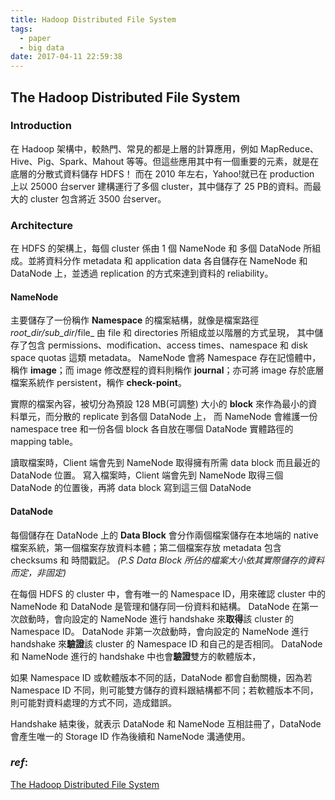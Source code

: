 ```yaml
---
title: Hadoop Distributed File System
tags:
  - paper
  - big data
date: 2017-04-11 22:59:38
---
```


## The Hadoop Distributed File System

### Introduction
在 Hadoop 架構中，較熱門、常見的都是上層的計算應用，例如 MapReduce、Hive、Pig、Spark、Mahout 等等。但這些應用其中有一個重要的元素，就是在底層的分散式資料儲存 HDFS！
而在 2010 年左右，Yahoo!就已在 production 上以 25000 台server 建構運行了多個 cluster，其中儲存了 25 PB的資料。而最大的 cluster 包含將近 3500 台server。


### Architecture
在 HDFS 的架構上，每個 cluster 係由 1 個 NameNode 和 多個 DataNode 所組成。並將資料分作 metadata 和 application data 各自儲存在 NameNode 和 DataNode 上，並透過 replication 的方式來達到資料的 reliability。

#### NameNode
主要儲存了一份稱作 **Namespace** 的檔案結構，就像是檔案路徑 _root_dir/sub_dir_/file_ 由 file 和 directories 所組成並以階層的方式呈現，
其中儲存了包含 permissions、modification、access times、namespace 和 disk space quotas 這類 metadata。
NameNode 會將 Namespace 存在記憶體中，稱作 **image**；而 image 修改歷程的資料則稱作 **journal**；亦可將 image 存於底層檔案系統作 persistent，稱作 **check-point**。

實際的檔案內容，被切分為預設 128 MB(可調整) 大小的 **block** 來作為最小的資料單元，而分散的 replicate 到各個 DataNode 上，
而 NameNode 會維護一份 namespace tree 和一份各個 block 各自放在哪個 DataNode 實體路徑的 mapping table。

讀取檔案時，Client 端會先到 NameNode 取得擁有所需 data block 而且最近的 DataNode 位置。
寫入檔案時，Client 端會先到 NameNode 取得三個 DataNode 的位置後，再將 data block 寫到這三個 DataNode

#### DataNode
每個儲存在 DataNode 上的 **Data Block** 會分作兩個檔案儲存在本地端的 native 檔案系統，第一個檔案存放資料本體；第二個檔案存放 metadata 包含checksums 和 時間戳記。 _(P.S Data Block 所佔的檔案大小依其實際儲存的資料而定，非固定)_

在每個 HDFS 的 cluster 中，會有唯一的 Namespace ID，用來確認 cluster 中的 NameNode 和 DataNode 是管理和儲存同一份資料和結構。
DataNode 在第一次啟動時，會向設定的 NameNode 進行 handshake 來**取得**該 cluster 的 Namespace ID。
DataNode 非第一次啟動時，會向設定的 NameNode 進行 handshake 來**驗證**該 cluster 的 Namespace ID 和自己的是否相同。
DataNode 和 NameNode 進行的 handshake 中也會**驗證**雙方的軟體版本，

如果 Namespace ID 或軟體版本不同的話，DataNode 都會自動關機，因為若 Namespace ID 不同，則可能雙方儲存的資料跟結構都不同；若軟體版本不同，則可能對資料處理的方式不同，造成錯誤。

Handshake 結束後，就表示 DataNode 和 NameNode 互相註冊了，DataNode 會產生唯一的 Storage ID 作為後續和 NameNode 溝通使用。


### _ref_: 
[The Hadoop Distributed File System](http://storageconference.us/2010/Papers/MSST/Shvachko.pdf)